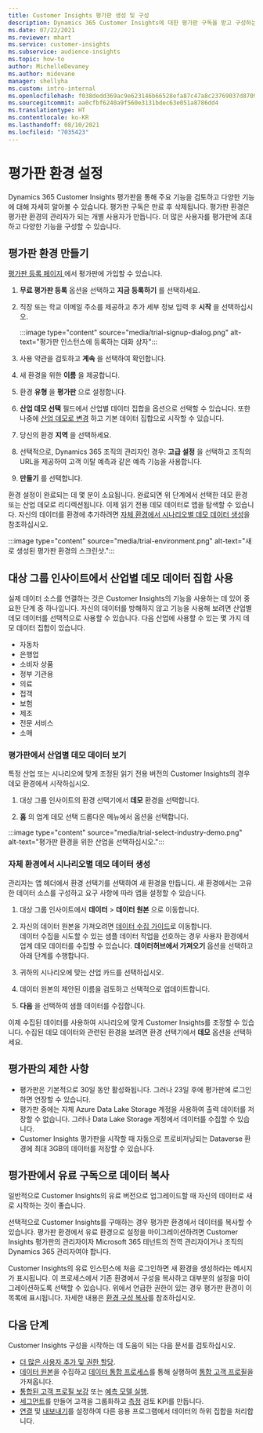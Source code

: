 ```yaml
---
title: Customer Insights 평가판 생성 및 구성
description: Dynamics 365 Customer Insights에 대한 평가판 구독을 받고 구성하는 단계입니다.
ms.date: 07/22/2021
ms.reviewer: mhart
ms.service: customer-insights
ms.subservice: audience-insights
ms.topic: how-to
author: MichelleDevaney
ms.author: midevane
manager: shellyha
ms.custom: intro-internal
ms.openlocfilehash: f038dedd369ac9e623146b66528efa87c47a8c23769037d8709fa9b804a0b723
ms.sourcegitcommit: aa0cfbf6240a9f560e3131bdec63e051a8786dd4
ms.translationtype: HT
ms.contentlocale: ko-KR
ms.lasthandoff: 08/10/2021
ms.locfileid: "7035423"
---
```

# <a name="set-up-a-trial-environment"></a>평가판 환경 설정 

Dynamics 365 Customer Insights 평가판을 통해 주요 기능을 검토하고 다양한 기능에 대해 자세히 알아볼 수 있습니다. 평가판 구독은 만료 후 삭제됩니다. 평가판 환경은 평가판 환경의 관리자가 되는 개별 사용자가 만듭니다. 더 많은 사용자를 평가판에 초대하고 다양한 기능을 구성할 수 있습니다.

## <a name="create-a-trial-environment"></a>평가판 환경 만들기

[평가판 등록 페이지 ](https://dynamics.microsoft.com/get-started/free-trial/?appname=customerinsights)에서 평가판에 가입할 수 있습니다. 

1. **무료 평가판 등록** 옵션을 선택하고 **지금 등록하기** 를 선택하세요.

1. 직장 또는 학교 이메일 주소를 제공하고 추가 세부 정보 입력 후 **시작** 을 선택하십시오.

   :::image type="content" source="media/trial-signup-dialog.png" alt-text="평가판 인스턴스에 등록하는 대화 상자":::

1. 사용 약관을 검토하고 **계속** 을 선택하여 확인합니다.

1. 새 환경을 위한 **이름** 을 제공합니다. 

1. 환경 **유형** 을 **평가판** 으로 설정합니다.

1. **산업 데모 선택** 필드에서 산업별 데이터 집합을 옵션으로 선택할 수 있습니다. 또한 나중에 [산업 데모로 변경](#use-industry-specific-demo-data-sets-in-audience-insights) 하고 기본 데이터 집합으로 시작할 수 있습니다.

1. 당신의 환경 **지역** 을 선택하세요.

1. 선택적으로, Dynamics 365 조직의 관리자인 경우: **고급 설정** 을 선택하고 조직의 URL을 제공하여 고객 이탈 예측과 같은 예측 기능을 사용합니다. 

1. **만들기** 를 선택합니다. 

환경 설정이 완료되는 데 몇 분이 소요됩니다. 완료되면 위 단계에서 선택한 데모 환경 또는 산업 데모로 리디렉션됩니다. 이제 읽기 전용 데모 데이터로 앱을 탐색할 수 있습니다. 자신의 데이터를 환경에 추가하려면 [자체 환경에서 시나리오별 데모 데이터 생성](#create-scenario-specific-demo-data-in-your-own-environment)을 참조하십시오.

:::image type="content" source="media/trial-environment.png" alt-text="새로 생성된 평가판 환경의 스크린샷.":::

## <a name="use-industry-specific-demo-data-sets-in-audience-insights"></a>대상 그룹 인사이트에서 산업별 데모 데이터 집합 사용

실제 데이터 소스를 연결하는 것은 Customer Insights의 기능을 사용하는 데 있어 중요한 단계 중 하나입니다. 자신의 데이터를 방해하지 않고 기능을 사용해 보려면 산업별 데모 데이터를 선택적으로 사용할 수 있습니다. 다음 산업에 사용할 수 있는 몇 가지 데모 데이터 집합이 있습니다. 

-   자동차
-   은행업
-   소비자 상품
-   정부 기관용
-   의료
-   접객
-   보험
-   제조
-   전문 서비스
-   소매

### <a name="see-industry-specific-demo-data-in-trials"></a>평가판에서 산업별 데모 데이터 보기

특정 산업 또는 시나리오에 맞게 조정된 읽기 전용 버전의 Customer Insights의 경우 데모 환경에서 시작하십시오. 
 
1.  대상 그룹 인사이트의 환경 선택기에서 **데모** 환경을 선택합니다.

2.  **홈** 의 업계 데모 선택 드롭다운 메뉴에서 옵션을 선택합니다.

:::image type="content" source="media/trial-select-industry-demo.png" alt-text="평가판 환경을 위한 산업을 선택하십시오.":::

### <a name="create-scenario-specific-demo-data-in-your-own-environment"></a>자체 환경에서 시나리오별 데모 데이터 생성

관리자는 앱 헤더에서 환경 선택기를 선택하여 새 환경을 만듭니다. 새 환경에서는 고유한 데이터 소스를 구성하고 요구 사항에 따라 앱을 설정할 수 있습니다. 

1.  대상 그룹 인사이트에서 **데이터** > **데이터 원본** 으로 이동합니다.

2.  자신의 데이터 원본을 가져오려면 [데이터 수집 가이드](data-sources.md)로 이동합니다.     
   데이터 수집을 시도할 수 있는 샘플 데이터 작업을 선호하는 경우 사용자 환경에서 업계 데모 데이터를 수집할 수 있습니다. **데이터허브에서 가져오기** 옵션을 선택하고 아래 단계를 수행합니다.

3.  귀하의 시나리오에 맞는 산업 카드를 선택하십시오. 

4.  데이터 원본의 제안된 이름을 검토하고 선택적으로 업데이트합니다. 

5.  **다음** 을 선택하여 샘플 데이터를 수집합니다. 

이제 수집된 데이터를 사용하여 시나리오에 맞게 Customer Insights를 조정할 수 있습니다. 수집된 데모 데이터와 관련된 환경을 보려면 환경 선택기에서 **<Industry> 데모** 옵션을 선택하세요.

## <a name="limitations-in-trials"></a>평가판의 제한 사항

- 평가판은 기본적으로 30일 동안 활성화됩니다. 그러나 23일 후에 평가판에 로그인하면 연장할 수 있습니다.
- 평가판 중에는 자체 Azure Data Lake Storage 계정을 사용하여 출력 데이터를 저장할 수 없습니다. 그러나 Data Lake Storage 계정에서 데이터를 수집할 수 있습니다.
- Customer Insights 평가판을 시작할 때 자동으로 프로비저닝되는 Dataverse 환경에 최대 3GB의 데이터를 저장할 수 있습니다.

## <a name="copy-data-from-a-trial-to-a-paid-subscription"></a>평가판에서 유료 구독으로 데이터 복사

일반적으로 Customer Insights의 유료 버전으로 업그레이드할 때 자신의 데이터로 새로 시작하는 것이 좋습니다. 

선택적으로 Customer Insights를 구매하는 경우 평가판 환경에서 데이터를 복사할 수 있습니다. 평가판 환경에서 유료 환경으로 설정을 마이그레이션하려면 Customer Insights 평가판의 관리자이자 Microsoft 365 테넌트의 전역 관리자이거나 조직의 Dynamics 365 관리자여야 합니다. 

Customer Insights의 유료 인스턴스에 처음 로그인하면 새 환경을 생성하라는 메시지가 표시됩니다. 이 프로세스에서 기존 환경에서 구성을 복사하고 대부분의 설정을 마이그레이션하도록 선택할 수 있습니다. 위에서 언급한 권한이 있는 경우 평가판 환경이 이 목록에 표시됩니다. 자세한 내용은 [환경 구성 복사](manage-environments.md#copy-the-environment-configuration)를 참조하십시오.

## <a name="next-steps"></a>다음 단계

Customer Insights 구성을 시작하는 데 도움이 되는 다음 문서를 검토하십시오. 

- [더 많은 사용자 추가 및 권한 할당](permissions.md).
- [데이터 원본](data-sources.md)을 수집하고 [데이터 통합 프로세스](data-unification.md)를 통해 실행하여 [통합 고객 프로필](customer-profiles.md)을 가져옵니다.
- [통합된 고객 프로필 보강](enrichment-hub.md) 또는 [예측 모델 실행](predictions-overview.md).
- [세그먼트](segments.md)를 만들어 고객을 그룹화하고 [측정](measures.md) 검토 KPI를 만듭니다.
- [연결](connections.md) 및 [내보내기](export-destinations.md)를 설정하여 다른 응용 프로그램에서 데이터의 하위 집합을 처리합니다.